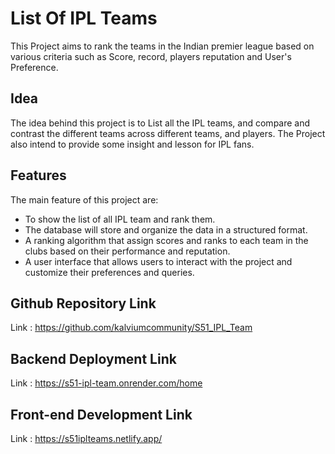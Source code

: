 
# List Of IPL Teams

This Project aims to rank the teams in the Indian premier league based on various criteria such as Score, record, players reputation and User's Preference.

## Idea

The idea behind this project is to List all the IPL teams, and compare and contrast the different teams across different teams, and players. The Project also intend to provide some insight and lesson for IPL fans.

## Features

The main feature of this project are:

- To show the list of all IPL team and rank them.
- The database will store and organize the data in a structured format.
- A ranking algorithm that assign scores and ranks to each team in the clubs based on their performance and reputation.
- A user interface that allows users to interact with the project and customize their preferences and queries.

## Github Repository Link

Link : https://github.com/kalviumcommunity/S51_IPL_Team

## Backend Deployment Link

Link : https://s51-ipl-team.onrender.com/home

## Front-end Development Link

Link : https://s51iplteams.netlify.app/

